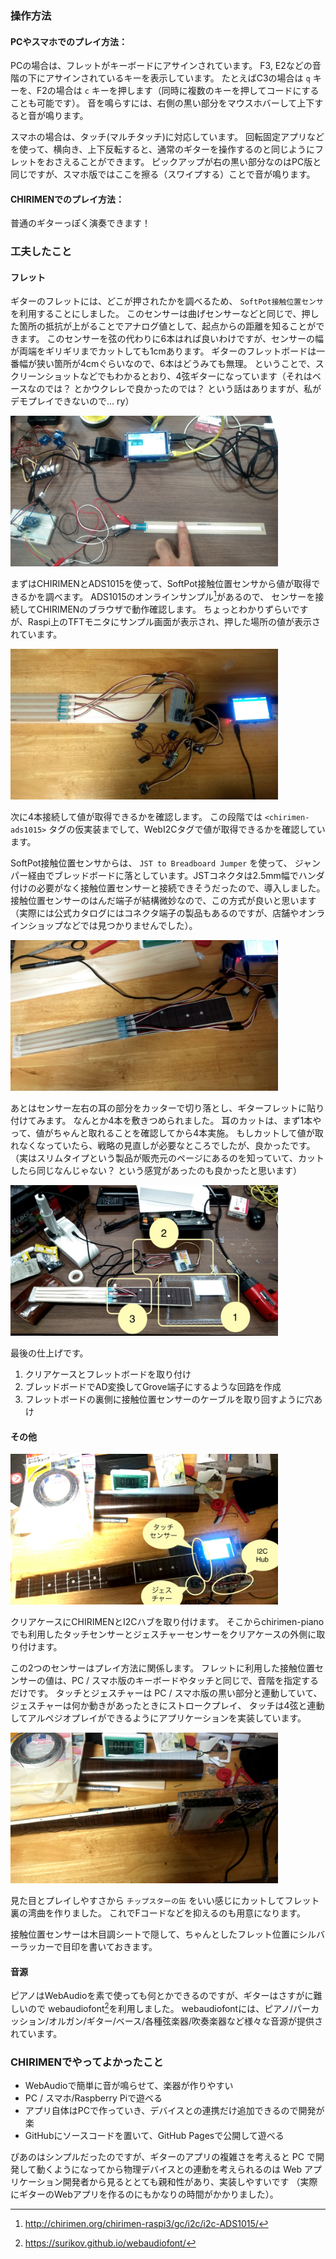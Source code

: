 ### 操作方法

#### PCやスマホでのプレイ方法：

PCの場合は、フレットがキーボードにアサインされています。
F3, E2などの音階の下にアサインされているキーを表示しています。
たとえばC3の場合は `q` キーを、F2の場合は `c` キーを押します（同時に複数のキーを押してコードにすることも可能です）。
音を鳴らすには、右側の黒い部分をマウスホバーして上下すると音が鳴ります。

スマホの場合は、タッチ(マルチタッチ)に対応しています。
回転固定アプリなどを使って、横向き、上下反転すると、通常のギターを操作するのと同じようにフレットをおさえることができます。
ピックアップが右の黒い部分なのはPC版と同じですが、スマホ版ではここを擦る（スワイプする）ことで音が鳴ります。

#### CHIRIMENでのプレイ方法：

普通のギターっぽく演奏できます！

### 工夫したこと

#### フレット

ギターのフレットには、どこが押されたかを調べるため、 `SoftPot接触位置センサ` を利用することにしました。
このセンサーは曲げセンサーなどと同じで、押した箇所の抵抗が上がることでアナログ値として、起点からの距離を知ることができます。
このセンサーを弦の代わりに6本はれば良いわけですが、センサーの幅が両端をギリギリまでカットしても1cmあります。
ギターのフレットボードは一番幅が狭い箇所が4cmぐらいなので、6本はどうみても無理。
ということで、スクリーンショットなどでもわかるとおり、4弦ギターになっています（それはベースなのでは？ とかウクレレで良かったのでは？ という話はありますが、私がデモプレイできないので... ry）

<img src="./images/chirimen-guiter-1.jpg" width="85%">

まずはCHIRIMENとADS1015を使って、SoftPot接触位置センサから値が取得できるかを調べます。
ADS1015のオンラインサンプル[^*4]があるので、
センサーを接続してCHIRIMENのブラウザで動作確認します。
ちょっとわかりずらいですが、Raspi上のTFTモニタにサンプル画面が表示され、押した場所の値が表示されています。

<img src="./images/chirimen-guiter-2.jpg" width="85%">

次に4本接続して値が取得できるかを確認します。
この段階では `<chirimen-ads1015>` タグの仮実装までして、WebI2Cタグで値が取得できるかを確認しています。

SoftPot接触位置センサからは、 `JST to Breadboard Jumper` を使って、
ジャンパー経由でブレッドボードに落としています。JSTコネクタは2.5mm幅でハンダ付けの必要がなく接触位置センサーと接続できそうだったので、導入しました。
接触位置センサーのはんだ端子が結構微妙なので、この方式が良いと思います（実際には公式カタログにはコネクタ端子の製品もあるのですが、店舗やオンラインショップなどでは見つかりませんでした）。

<img src="./images/chirimen-guiter-3.jpg" width="85%">

あとはセンサー左右の耳の部分をカッターで切り落とし、ギターフレットに貼り付けてみます。
なんとか4本を敷きつめられました。
耳のカットは、まず1本やって、値がちゃんと取れることを確認してから4本実施。
もしカットして値が取れなくなっていたら、戦略の見直しが必要なところでしたが、良かったです。
（実はスリムタイプという製品が販売元のページにあるのを知っていて、カットしたら同じなんじゃない？ という感覚があったのも良かったと思います）

<img src="./images/chirimen-guiter-4.jpg" width="85%">

最後の仕上げです。

1. クリアケースとフレットボードを取り付け
1. ブレッドボードでAD変換してGrove端子にするような回路を作成
1. フレットボードの裏側に接触位置センサーのケーブルを取り回すように穴あけ

#### その他

<img src="./images/chirimen-guiter-7.jpg" width="85%">

クリアケースにCHIRIMENとI2Cハブを取り付けます。
そこからchirimen-pianoでも利用したタッチセンサーとジェスチャーセンサーをクリアケースの外側に取り付けます。

この2つのセンサーはプレイ方法に関係します。
フレットに利用した接触位置センサーの値は、PC / スマホ版のキーボードやタッチと同じで、音階を指定するだけです。
タッチとジェスチャーは PC / スマホ版の黒い部分と連動していて、ジェスチャーは何か動きがあったときにストロークプレイ、
タッチは4弦と連動してアルペジオプレイができるようにアプリケーションを実装しています。

<img src="./images/chirimen-guiter-6.jpg" width="85%">

見た目とプレイしやすさから `チップスターの缶` をいい感じにカットしてフレット裏の湾曲を作りました。
これでFコードなどを抑えるのも用意になります。

接触位置センサーは木目調シートで隠して、ちゃんとしたフレット位置にシルバーラッカーで目印を書いておきます。

#### 音源

ピアノはWebAudioを素で使っても何とかできるのですが、ギターはさすがに難しいので webaudiofont[^*5]を利用しました。
webaudiofontには、ピアノ/パーカッション/オルガン/ギター/ベース/各種弦楽器/吹奏楽器など様々な音源が提供されています。

### CHIRIMENでやってよかったこと

- WebAudioで簡単に音が鳴らせて、楽器が作りやすい
- PC / スマホ/Raspberry Piで遊べる
- アプリ自体はPCで作っていき、デバイスとの連携だけ追加できるので開発が楽
- GitHubにソースコードを置いて、GitHub Pagesで公開して遊べる

ぴあのはシンプルだったのですが、ギターのアプリの複雑さを考えると
PC で開発して動くようになってから物理デバイスとの連動を考えられるのは
 Web アプリケーション開発者から見るととても親和性があり、実装しやすいです
（実際にギターのWebアプリを作るのにもかなりの時間がかかりました）。

[^*1]: http://makezine.jp/event/mft2019/
[^*2]: ソースコード https://github.com/sizuhiko/chirimen-guiter
[^*3]: 当時の最新機種
[^*4]: http://chirimen.org/chirimen-raspi3/gc/i2c/i2c-ADS1015/
[^*5]: https://surikov.github.io/webaudiofont/